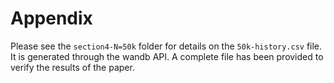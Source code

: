 # Appendix
Please see the `section4-N=50k` folder for details on the `50k-history.csv` file. It is generated through the wandb API.
A complete file has been provided to verify the results of the paper.